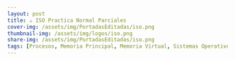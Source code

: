```yaml
---
layout: post
title: ☕ ISO Practica Normal Parciales 
cover-img: /assets/img/PortadasEditadas/iso.png
thumbnail-img: /assets/img/logos/iso.png
share-img: /assets/img/PortadasEditadas/iso.png
tags: [Procesos, Memoria Principal, Memoria Virtual, Sistemas Operativos, Practicas, ISO]
---
```


